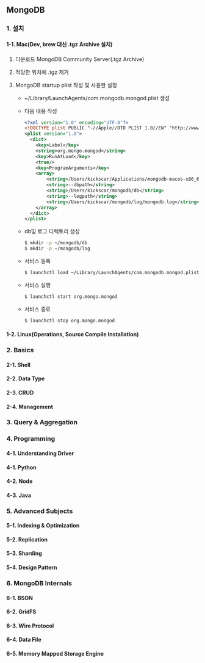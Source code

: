 ## MongoDB

### 1. 설치

#### 1-1. Mac(Dev, brew 대신 .tgz Archive 설치)

1. 다운로드 MongoDB Community Server(.tgz Archive)

2. 적당한 위치에 .tgz 제거

3. MongoDB startup plist 작성 및 사용한 설정

   - ~/Library/LaunchAgents/com.mongodb.mongod.plist 생성

   - 다음 내용 작성

     ```XML
     <?xml version="1.0" encoding="UTF-8"?>
     <!DOCTYPE plist PUBLIC "-//Apple//DTD PLIST 1.0//EN" "http://www.apple.com/DTDs/PropertyList-1.0.dtd">
     <plist version="1.0">
       <dict>
         <key>Label</key>
         <string>org.mongo.mongod</string>
         <key>RunAtLoad</key>
         <true/>
         <key>ProgramArguments</key>
         <array>
             <string>/Users/kickscar/Applications/mongodb-macos-x86_64-4.2.8/bin/mongod</string>
             <string>--dbpath</string>
             <string>/Users/kickscar/mongodb/db</string>
             <string>--logpath</string>
             <string>/Users/kickscar/mongodb/log/mongodb.log</string>
         </array>
       </dict>
     </plist>
     ```

   - db및 로그 디렉토리 생성

     ```bash
     $ mkdir -p ~/mongodb/db
     $ mkdir -p ~/mongodb/log
     ```

   - 서비스 등록

     ```bash
     $ launchctl load ~/Library/LaunchAgents/com.mongodb.mongod.plist
     ```

   - 서비스 실행

     ```bash
     $ launchctl start org.mongo.mongod
     ```

   - 서비스 종료

     ```bash
     $ launchctl stop org.mongo.mongod
     ```

     

#### 1-2. Linux(Operations, Source Compile Installation)




### 2. Basics
#### 2-1. Shell
#### 2-2. Data Type
#### 2-3. CRUD
#### 2-4. Management



### 3. Query & Aggregation



### 4. Programming

#### 4-1. Understanding Driver
#### 4-1. Python
#### 4-2. Node
#### 4-3. Java



### 5. Advanced Subjects

#### 5-1. Indexing & Optimization
#### 5-2. Replication
#### 5-3. Sharding
#### 5-4. Design Pattern


### 6. MongoDB Internals
#### 6-1. BSON
#### 6-2. GridFS
#### 6-3. Wire Protocol
#### 6-4. Data File
#### 6-5. Memory Mapped Storage Engine












